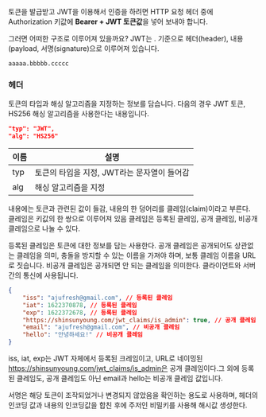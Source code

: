 토큰을 발급받고 JWT을 이용해서 인증을 하려면 HTTP 요청 헤더 중에 Authorization 키값에 **Bearer + JWT 토큰값**을 넣어 보내야 합니다.

그러면 어떠한 구조로 이루어져 있을까요?
JWT는 . 기준으로 헤더(header), 내용(payload, 서명(signature)으로 이루어져 있습니다.
```text
aaaaa.bbbbb.ccccc
```

### 헤더
토큰의 타입과 해싱 알고리즘을 지정하는 정보를 담습니다. 다음의 경우 JWT 토큰, HS256 해싱 알고리즘을 사용한다는 내용입니다.

```JSON
"typ": "JWT",
"alg": "HS256"
```

| 이름  | 설명                         |
| --- | -------------------------- |
| typ | 토큰의 타입을 지정, JWT라는 문자열이 들어감 |
| alg | 해싱 알고리즘을 지정                |
내용에는 토큰과 관련된 값이 들감, 내용의 한 덩어리를 클레임(claim)이라고 부른다. 클레임은 키값의 한 쌍으로 이루어져 있음
클레임은 등록된 클레임, 공개 클레임, 비공개 클레임으로 나눌 수 있다.

등록된 클레임은 토큰에 대한 정보를 담는 사용한다.
공개 클레임은 공개되어도 상관없는 클레임을 의미, 충돌을 방지할 수 있는 이름을 가져야 하며, 보통 클레임 이름을 URL로 짓습니다. 비공개 클레임은 공개되면 안 되는 클레임을 의미한다. 클라이언트와 서버 간의 통신에 사용됩니다. 
```JSON
{
	"iss": "ajufresh@gmail.com", // 등록된 클레임
	"iat": 1622370878, // 등록된 클레임
	"exp": 1622372678, // 등록된 클레임
	"https://shinsunyoung.com/jwt_claims/is_admin": true, // 공개 클레임
	"email": "ajufresh@gmail.com", // 비공개 클레임
	"hello": "안녕하세요!" // 비공개 클레임
}
```

iss, iat, exp는 JWT 자체에서 등록된 크레임이고, URL로 네이밍된  https://shinsunyoung.com/jwt_claims/is_admin은 공개 클레임이다.그 외에 등록된 클레임도, 공개 클레임도 아닌 email과 hello는 비공개 클레임 값입니다. 

서명은 해당 토큰이 조작되었거나 변경되지 않았음을 확인하는 용도로 사용하며, 헤더의 인코딩 값과 내용의 인코딩값을 합친 후에 주저인 비밀키를 사용해 해시값 생성한다.
